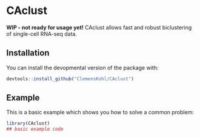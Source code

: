 
# CAclust

<!-- badges: start -->
<!-- badges: end -->
**WIP - not ready for usage yet!**
CAclust allows fast and robust biclustering of single-cell RNA-seq data.

## Installation

You can install the devopmental version of the package with:

``` r
devtools::install_github("ClemensKohl/CAclust")
```

## Example

This is a basic example which shows you how to solve a common problem:

``` r
library(CAclust)
## basic example code
```

